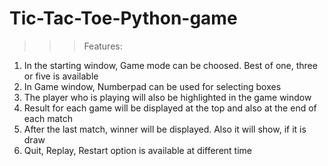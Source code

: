# Tic-Tac-Toe-Python-game

>>> Features:
01. In the starting window, Game mode can be choosed. Best of one, three or five is available
02. In Game window, Numberpad can be used for selecting boxes
03. The player who is playing will also be highlighted in the game window
04. Result for each game will be displayed at the top and also at the end of each match
05. After the last match, winner will be displayed. Also it will show, if it is draw
06. Quit, Replay, Restart option is available at different time
